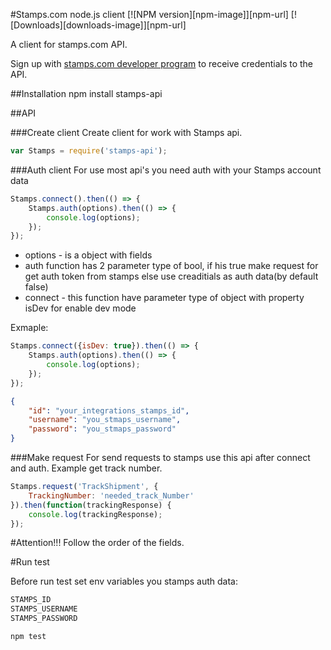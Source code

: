 #Stamps.com node.js client [![NPM version][npm-image]][npm-url] [![Downloads][downloads-image]][npm-url]

A client for stamps.com API.

Sign up with [stamps.com developer program](http://developer.stamps.com/developer/) to receive credentials to the API.

##Installation
	npm install stamps-api

##API

###Create client
Create client for work with Stamps api.

```javascript
var Stamps = require('stamps-api');
```

###Auth client
For use most api's you need auth with your Stamps account data

```javascript
Stamps.connect().then(() => {
    Stamps.auth(options).then(() => {
    	console.log(options);
    });
});
```

* options - is a object with fields
* auth function has 2 parameter type of bool, if his true make request for get auth token from stamps else use creaditials as auth data(by default false)
* connect - this function have parameter type of object with property isDev for enable dev mode

Exmaple:

```javascript
Stamps.connect({isDev: true}).then(() => {
    Stamps.auth(options).then(() => {
    	console.log(options);
    });
});
```

```json
{
    "id": "your_integrations_stamps_id",
    "username": "you_stmaps_username",
    "password": "you_stmaps_password"
}
```

###Make request
For send requests to stamps use this api after connect and auth. 
Example get track number.

```javascript
Stamps.request('TrackShipment', {
    TrackingNumber: 'needed_track_Number'
}).then(function(trackingResponse) {
	console.log(trackingResponse);
});
```

#Attention!!!
Follow the order of the fields.

#Run test

Before run test set env variables you stamps auth data:

```bash
STAMPS_ID
STAMPS_USERNAME
STAMPS_PASSWORD
```

```bash
npm test
```